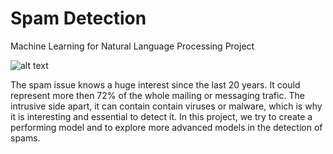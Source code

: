 # Spam Detection

Machine Learning for Natural Language Processing Project

![alt text](https://www.data-blogger.com/wp-content/uploads/2016/01/spam.jpg)

The spam issue knows a huge interest since the last 20 years. It could represent more then $72\%$ of the whole mailing or messaging trafic. The intrusive side apart, it can contain contain viruses or malware, which is why it is interesting and essential to detect it. In this project, we try to create a performing model and to explore more advanced models in the detection of spams.
